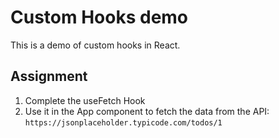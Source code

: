 # Custom Hooks demo

This is a demo of custom hooks in React.

## Assignment

1. Complete the useFetch Hook
2. Use it in the App component to fetch the data from the API: `https://jsonplaceholder.typicode.com/todos/1`
